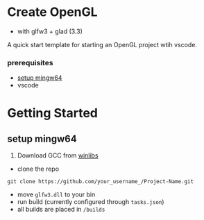 # Create OpenGL
- with glfw3 + glad (3.3)

A quick start template for starting an OpenGL project wtih vscode.

### prerequisites
- [setup mingw64](#setup-mingw64)
- vscode


# Getting Started

## setup mingw64
1. Download GCC from [winlibs](https://winlibs.com/)

- clone the repo
```
git clone https://github.com/your_username_/Project-Name.git
```
- move `glfw3.dll` to your bin
- run build (currently configured through `tasks.json`)
- all builds are placed in `/builds`